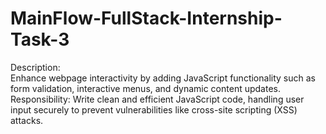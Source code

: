 # MainFlow-FullStack-Internship-Task-3

Description:  
Enhance webpage interactivity by adding 
JavaScript functionality such as form 
validation, interactive menus, and dynamic 
content updates.  
Responsibility: 
Write clean and efficient JavaScript code, 
handling user input securely to prevent 
vulnerabilities like cross-site scripting 
(XSS) attacks.
